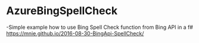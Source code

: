 # AzureBingSpellCheck
-Simple example how to use Bing Spell Check function from Bing API in a f# https://mnie.github.io/2016-08-30-BingApi-SpellCheck/
